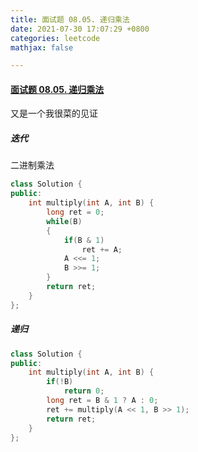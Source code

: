 ```yaml
---
title: 面试题 08.05. 递归乘法
date: 2021-07-30 17:07:29 +0800
categories: leetcode
mathjax: false

---
```


#### [面试题 08.05. 递归乘法](https://leetcode-cn.com/problems/recursive-mulitply-lcci/)

又是一个我很菜的见证

##### 迭代

二进制乘法

```c++
class Solution {
public:
    int multiply(int A, int B) {
        long ret = 0;
        while(B)
        {
            if(B & 1)
                ret += A;
            A <<= 1;
            B >>= 1;
        }
        return ret;
    }
};
```


##### 递归

```c++
class Solution {
public:
    int multiply(int A, int B) {
        if(!B)
            return 0;
        long ret = B & 1 ? A : 0;
        ret += multiply(A << 1, B >> 1);
        return ret;
    }
};
```

